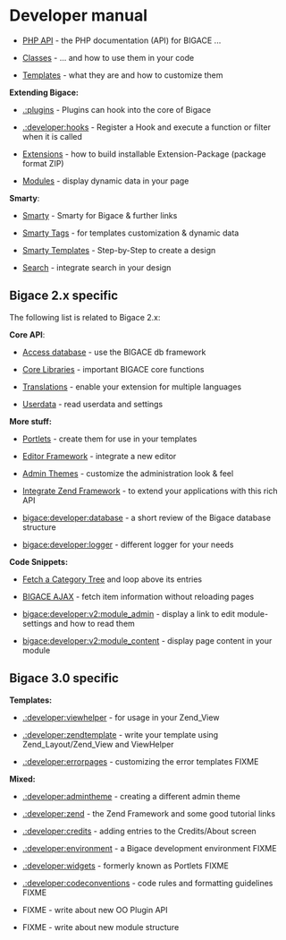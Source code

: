 # Developer manual


*  [PHP API](bigace/developer/phpdoc) - the PHP documentation (API) for BIGACE ...

*  [Classes](bigace/developer/classes) - ... and how to use them in your code

*  [Templates](bigace/developer/template) - what they are and how to customize them

**Extending Bigace:**

*  [.:plugins](./plugins) - Plugins can hook into the core of Bigace

*  [.:developer:hooks](./developer/hooks) - Register a Hook and execute a function or filter when it is called

*  [Extensions](bigace/update) - how to build installable Extension-Package (package format ZIP)

*  [Modules](bigace/modules) - display dynamic data in your page

**Smarty**:

*  [Smarty](bigace/developer/smarty) - Smarty for Bigace & further links

*  [Smarty Tags](bigace/smarty_tags) - for templates customization & dynamic data

*  [Smarty Templates](bigace/developer/smarty/tutorial) - Step-by-Step to create a design

*  [Search](bigace/administration/search) - integrate search in your design

## Bigace 2.x specific

The following list is related to Bigace 2.x:

**Core API**:

*  [Access database](bigace/developer/db_framework) - use the BIGACE db framework

*  [Core Libraries](bigace/developer/system_libs) - important BIGACE core functions

*  [Translations](bigace/developer/translations) - enable your extension for multiple languages

*  [Userdata](bigace/developer/userdata) - read userdata and settings

**More stuff:**


*  [Portlets](bigace/developer/portlet) - create them for use in your templates

*  [Editor Framework](bigace/developer/v2/editor) - integrate a new editor

*  [Admin Themes](bigace/developer/v2/admintheme) - customize the administration look & feel

*  [Integrate Zend Framework](bigace/developer/v2/zend) - to extend your applications with this rich API

*  [bigace:developer:database](bigace/developer/database) - a short review of the Bigace database structure

*  [bigace:developer:logger](bigace/developer/logger) - different logger for your needs

**Code Snippets:**


*  [Fetch a Category Tree](bigace/developer/code_snippets/category_tree) and loop above its entries

*  [BIGACE AJAX](bigace/developer/code_snippets/ajax_items) - fetch item information without reloading pages

*  [bigace:developer:v2:module_admin](bigace/developer/v2/module_admin) - display a link to edit module-settings and how to read them

*  [bigace:developer:v2:module_content](bigace/developer/v2/module_content) - display page content in your module
## Bigace 3.0 specific

**Templates:**


*  [.:developer:viewhelper](./developer/viewhelper) - for usage in your Zend_View

*  [.:developer:zendtemplate](./developer/zendtemplate) - write your template using Zend_Layout/Zend_View and ViewHelper

*  [.:developer:errorpages](./developer/errorpages) - customizing the error templates FIXME

**Mixed:**


*  [.:developer:admintheme](./developer/admintheme) - creating a different admin theme

*  [.:developer:zend](./developer/zend) - the Zend Framework and some good tutorial links

*  [.:developer:credits](./developer/credits) - adding entries to the Credits/About screen

*  [.:developer:environment](./developer/environment) - a Bigace development environment FIXME

*  [.:developer:widgets](./developer/widgets) - formerly known as Portlets FIXME

*  [.:developer:codeconventions](./developer/codeconventions) - code rules and formatting guidelines FIXME

*  FIXME - write about new OO Plugin API

*  FIXME - write about new module structure
